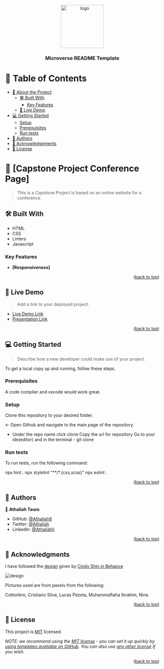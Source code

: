 <a name="readme-top"></a>

<div align="center">

  <img src="https://github.com/microverseinc/readme-template/blob/master/murple_logo.png" alt="logo" width="140"  height="auto" />
  <br/>

  <h3><b>Microverse README Template</b></h3>

</div>

<!-- TABLE OF CONTENTS -->

# 📗 Table of Contents

- [📖 About the Project](#about-project)
  - [🛠 Built With](#built-with)
    - [Key Features](#key-features)
  - [🚀 Live Demo](#live-demo)
- [💻 Getting Started](#getting-started)
  - [Setup](#setup)
  - [Prerequisites](#prerequisites)
  - [Run tests](#run-tests)
- [👥 Authors](#authors)
- [🙏 Acknowledgements](#acknowledgements)
- [📝 License](#license)

<!-- PROJECT DESCRIPTION -->

# 📖 [Capstone Project Conference Page] <a name="about-project"></a>

> This is a Capstone Project is based on an online website for a conference.

## 🛠 Built With <a name="built-with"></a>

- HTML
- CSS 
- Linters
- Javascript


<!-- Features -->

### Key Features <a name="key-features"></a>

- **[Responsiveness]**

<p align="right">(<a href="#readme-top">back to top</a>)</p>

<!-- LIVE DEMO -->

## 🚀 Live Demo <a name="live-demo"></a>

> Add a link to your deployed project.

- [Live Demo Link](https://athaliah8.github.io/capstone_module_one/)
- [Presentation Link](https://www.loom.com/share/753de963680f49928b90d777c585fb73)

<p align="right">(<a href="#readme-top">back to top</a>)</p>

<!-- GETTING STARTED -->

## 💻 Getting Started <a name="getting-started"></a>

> Describe how a new developer could make use of your project.

To get a local copy up and running, follow these steps.

### Prerequisites

A code complier and vscode would work great.

### Setup

Clone this repository to your desired folder:

<- Open Github and navigate to the main page of the repository. 
- Under the repo name click clone Copy the url for repository Go to your ide(editor) and in the terminal - git clone


### Run tests

To run tests, run the following command:

  npx hint .
  npx stylelint "**/*.{css,scss}"
  npx eslint .


<p align="right">(<a href="#readme-top">back to top</a>)</p>

<!-- AUTHORS -->

## 👥 Authors <a name="authors"></a>

👤 **Athaliah Tauro**

- GitHub: [@Athaliah8](https://github.com/Athaliah8)
- Twitter: [@Athaliah](https://twitter.com/AthaliahLi)
- LinkedIn: [@Athaliahli](https://www.linkedin.com/in/athaliah-li-56217324a/)

<p align="right">(<a href="#readme-top">back to top</a>)</p>


<!-- ACKNOWLEDGEMENTS -->

## 🙏 Acknowledgments <a name="acknowledgements"></a>

  I have followed the [design](https://www.behance.net/gallery/29845175/CC-Global-Summit-2015) given by [Cindy Shin in Behance](https://www.behance.net/adagio07)

![design](https://www.notion.so/image/https%3A%2F%2Fs3-us-west-2.amazonaws.com%2Fsecure.notion-static.com%2F4352c344-6034-4a4c-84c3-e062937d1c49%2FScreen_Shot_2020-01-27_at_11.57.48.png?table=block&id=5b4779ff-e6dc-464d-bd96-fb0b4d040ef8&width=2470&userId=&cache=v2)

Pictures used are from pexels from the following:

Cottonbro,
Cristiano Silva,
Lucas Pezeta,
Muhammaftaha Ibrahim,
Nina
<p align="right">(<a href="#readme-top">back to top</a>)</p>

<!-- LICENSE -->

## 📝 License <a name="license"></a>

This project is [MIT](./LICENSE) licensed.

_NOTE: we recommend using the [MIT license](https://choosealicense.com/licenses/mit/) - you can set it up quickly by [using templates available on GitHub](https://docs.github.com/en/communities/setting-up-your-project-for-healthy-contributions/adding-a-license-to-a-repository). You can also use [any other license](https://choosealicense.com/licenses/) if you wish._

<p align="right">(<a href="#readme-top">back to top</a>)</p>

